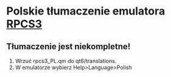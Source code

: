 # Polskie tłumaczenie emulatora [RPCS3](https://rpcs3.net/)
## Tłumaczenie jest niekompletne!
1. Wrzuć rpcs3_PL.qm do qt6/translations.
2. W emulatorze wybierz Help>Language>Polish
